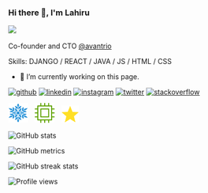### Hi there 👋, I'm Lahiru
![](https://img.freepik.com/free-vector/minimalist-white-abstract-wallpaper_23-2148816029.jpg)

Co-founder and CTO [@avantrio](https://github.com/avantrio)

Skills: DJANGO / REACT / JAVA / JS / HTML / CSS

- 🔭 I’m currently working on this page. 


[<img src='https://cdn.jsdelivr.net/npm/simple-icons@3.0.1/icons/github.svg' alt='github' height='40'>](https://github.com/lahiru94)  [<img src='https://cdn.jsdelivr.net/npm/simple-icons@3.0.1/icons/linkedin.svg' alt='linkedin' height='40'>](https://www.linkedin.com/in/lahirud/)  [<img src='https://cdn.jsdelivr.net/npm/simple-icons@3.0.1/icons/instagram.svg' alt='instagram' height='40'>](https://www.instagram.com/_namealreadytaken/)  [<img src='https://cdn.jsdelivr.net/npm/simple-icons@3.0.1/icons/twitter.svg' alt='twitter' height='40'>](https://twitter.com/lahirudealwis)  [<img src='https://cdn.jsdelivr.net/npm/simple-icons@3.0.1/icons/stackoverflow.svg' alt='stackoverflow' height='40'>](https://stackoverflow.com/users/7276805)  

<a href='https://archiveprogram.github.com/'><img src='https://raw.githubusercontent.com/acervenky/animated-github-badges/master/assets/acbadge.gif' width='40' height='40'></a> <a href='https://docs.github.com/en/developers'><img src='https://raw.githubusercontent.com/acervenky/animated-github-badges/master/assets/devbadge.gif' width='40' height='40'></a> <a href='https://stars.github.com/'><img src='https://raw.githubusercontent.com/acervenky/animated-github-badges/master/assets/starbadge.gif' width='35' height='35'></a> 

![GitHub stats](https://github-readme-stats.vercel.app/api?username=lahiru94&show_icons=true&count_private=true)  

![GitHub metrics](https://metrics.lecoq.io/lahiru94)  

![GitHub streak stats](https://streak-stats.demolab.com/?user=lahiru94)  

![Profile views](https://gpvc.arturio.dev/lahiru94)  
